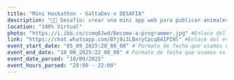 ```yaml
---
title: "Mini Hackathon - SaltaDev x DESAFIA"
description: "🐶🐱 Desafío: crear una mini app web para publicar animales perdidos/encontrados durante la Procesión del Milagro.​"
location: "100% Virtual"
photo: "https://i.ibb.co/ccmq6Jwd/Become-a-programmer.jpg" #Enlace del banner
link: "https://chat.whatsapp.com/BYj9i3LBxryCpcq84IPINl" #Enlace del evento
event_start_date: "05_09_2025:20_00_00" # Formato de fecha que usamos es dd_MM_yyyy:hh_mm_ss | dia_mes_año:hora_minuto_segundo
event_end_date: "10_09_2025:22_00_00" # Formato de fecha que usamos es dd_MM_yyyy:hh_mm_ss | dia_mes_año:hora_minuto_segundo
event_date_parsed: "10/09/2025"
event_hours_parsed: "20:00 - 22:00"
---
```

